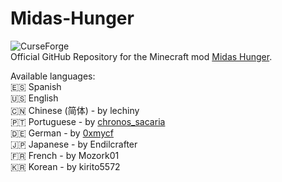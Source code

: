 # Midas-Hunger

![CurseForge](https://cf.way2muchnoise.eu/full_436224_downloads.svg)  
Official GitHub Repository for the Minecraft mod [Midas Hunger](https://www.curseforge.com/minecraft/mc-mods/midas-hunger-fabric).

Available languages:  
:es: Spanish  
:us: English  
:cn: Chinese (简体) - by lechiny  
:portugal: Portuguese - by [chronos_sacaria](https://www.curseforge.com/members/chronos_sacaria/projects)  
:de: German - by [0xmycf](https://github.com/0xmycf)  
:jp: Japanese - by Endilcrafter  
:fr: French - by Mozork01  
:kr: Korean - by kirito5572
